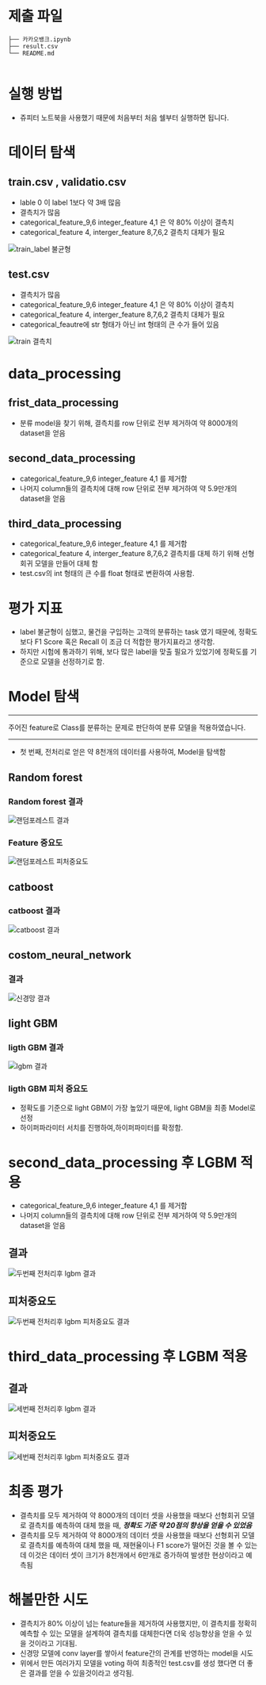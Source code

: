 # 제출 파일
```
├── 카카오뱅크.ipynb                                                                                        
├── result.csv                     
└── README.md                  
    
```

# 실행 방법
  * 쥬피터 노트북을 사용했기 때문에 처음부터 처음 쉘부터 실행하면 됩니다.
 
# 데이터 탐색

## train.csv , validatio.csv
- lable 0 이 label 1보다 약 3배 많음
- 결측치가 많음
- categorical_feature_9,6 integer_feature 4,1 은 약 80% 이상이 결측치
- categorical_feature 4, interger_feature 8,7,6,2 결측치 대체가 필요

![train_label 불균형](https://user-images.githubusercontent.com/59689327/149055522-e153aca6-17e3-422e-952d-5145b0939b47.PNG)


## test.csv
- 결측치가 많음
- categorical_feature_9,6 integer_feature 4,1 은 약 80% 이상이 결측치
- categorical_feature 4, interger_feature 8,7,6,2 결측치 대체가 필요
- categorical_feautre에 str 형태가 아닌 int 형태의 큰 수가 들어 있음

![train 결측치](https://user-images.githubusercontent.com/59689327/149055518-81f3082a-097d-48aa-bb5e-c18c3108c8c5.PNG)


# data_processing
## frist_data_processing
- 분류 model을 찾기 위해, 결측치를 row 단위로 전부 제거하여 약 8000개의 dataset을 얻음

## second_data_processing
- categorical_feature_9,6 integer_feature 4,1 를 제거함
- 나머지 column들의 결측치에 대해 row 단위로 전부 제거하여 약 5.9만개의 dataset을 얻음

## third_data_processing
- categorical_feature_9,6 integer_feature 4,1 를 제거함
- categorical_feature 4, interger_feature 8,7,6,2 결측치를 대체 하기 위해 선형 회귀 모델을 만들어 대체 함
- test.csv의 int 형태의 큰 수를 float 형태로 변환하여 사용함.


# 평가 지표
- label 불균형이 심했고, 물건을 구입하는 고객의 분류하는 task 였기 때문에, 정확도보다 F1 Score 혹은 Recall 이 조금 더
적합한 평가지표라고 생각함. 
- 하지만 시험에 통과하기 위해, 보다 많은 label을 맞출 필요가 있었기에 정확도를 기준으로 모델을 선정하기로 함.

# Model 탐색
***
  주어진 feature로 Class를 분류하는 문제로 판단하여 분류 모델을 적용하였습니다.
***
- 첫 번째, 전처리로 얻은 약 8천개의 데이터를 사용하여, Model을 탐색함

## Random forest

### Random forest 결과
![랜덤포레스트 결과](https://user-images.githubusercontent.com/59689327/149052683-87dfbe9a-f8f5-4dbc-b4fa-6749db7673b1.PNG)
### Feature 중요도
![랜덤포레스트 피처중요도](https://user-images.githubusercontent.com/59689327/149052685-133d26f7-0345-43d2-b951-8110756f1d9c.PNG)

## catboost

### catboost 결과
![catboost 결과](https://user-images.githubusercontent.com/59689327/149052669-74ac5f34-cfbd-4cc5-9b07-9d50c4b99842.PNG)

## costom_neural_network
### 결과
![신경망 결과](https://user-images.githubusercontent.com/59689327/149052665-250c08e0-8b11-4396-91dd-a09601aa6ee9.PNG)

## light GBM
### ligth GBM 결과
![lgbm 결과](https://user-images.githubusercontent.com/59689327/149052673-d8457619-5d5d-46e9-88ca-4d867d7e51ca.PNG)
### ligth GBM 피처 중요도


- 정확도를 기준으로 light GBM이 가장 높았기 때문에, light GBM을 최종 Model로 선정
- 하이퍼파라미터 서치를 진행하여,하이퍼파미터를 확정함.

# second_data_processing 후 LGBM 적용
- categorical_feature_9,6 integer_feature 4,1 를 제거함
- 나머지 column들의 결측치에 대해 row 단위로 전부 제거하여 약 5.9만개의 dataset을 얻음

## 결과
![두번째 전처리후 lgbm 결과](https://user-images.githubusercontent.com/59689327/149052679-9c7ec420-893d-4070-9562-135414088102.PNG)
## 피처중요도
![두번째 전처리후 lgbm 피처중요도 결과](https://user-images.githubusercontent.com/59689327/149052681-119fed55-e550-41da-b04c-2c5ed1e4aa34.PNG)

# third_data_processing 후 LGBM 적용

## 결과
![세번째 전처리후 lgbm 결과](https://user-images.githubusercontent.com/59689327/149052689-da99f849-c07e-4dc4-bceb-499c3ebe2158.PNG)
## 피처중요도
![세번째 전처리후 lgbm 피처중요도 결과](https://user-images.githubusercontent.com/59689327/149052691-6febe3a3-dd58-4869-8ce7-fe6622666a26.PNG)

# 최종 평가
- 결측치를 모두 제거하여 약 8000개의 데이터 셋을 사용했을 때보다 선형회귀 모델로 결측치를 예측하여 대체 했을 때,
***정확도 기준 약 20점의 향상을 얻을 수 있었음***
- 결측치를 모두 제거하여 약 8000개의 데이터 셋을 사용했을 때보다 선형회귀 모델로 결측치를 예측하여 대체 했을 때,
재현율이나 F1 score가 떨어진 것을 볼 수 있는데 이것은 데이터 셋이 크기가 8천개에서 6만개로 증가하여 발생한 현상이라고 예측됨

# 해볼만한 시도
- 결측치가 80% 이상이 넘는 feature들을 제거하여 사용했지만, 이 결측치를 정확히 예측할 수 있는 모델을 설계하여
결측치를 대체한다면 더욱 성능향상을 얻을 수 있을 것이라고 기대됨.
- 신경망 모델에 conv layer를 쌓아서 feature간의 관계를 반영하는 model을 시도
- 위에서 만든 여러가지 모델을 voting 하여 최종적인 test.csv를 생성 했다면 더 좋은 결과를 얻을 수 있을것이라고 생각됨.
